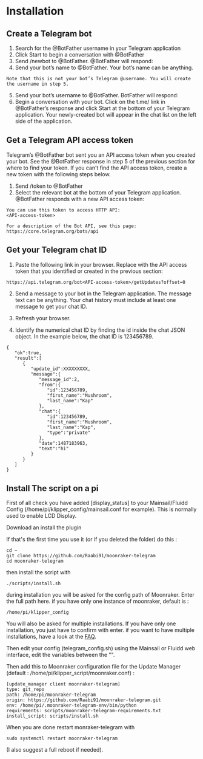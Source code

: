 # Installation

## Create a Telegram bot

1. Search for the @BotFather username in your Telegram application
2. Click Start to begin a conversation with @BotFather
3. Send /newbot to @BotFather. @BotFather will respond:
4. Send your bot’s name to @BotFather. Your bot’s name can be anything.

```
Note that this is not your bot’s Telegram @username. You will create the username in step 5.
```

5. Send your bot’s username to @BotFather. BotFather will respond:
6. Begin a conversation with your bot. Click on the t.me/<bot-username> link in @BotFather’s response and click Start at the bottom of your Telegram application. Your newly-created bot will appear in the chat list on the left side of the application.

## Get a Telegram API access token

Telegram’s @BotFather bot sent you an API access token when you created your bot. See the @BotFather response in step 5 of the previous section for where to find your token. If you can’t find the API access token, create a new token with the following steps below.

1. Send /token to @BotFather
2. Select the relevant bot at the bottom of your Telegram application. @BotFather responds with a new API access token:

```
You can use this token to access HTTP API:
<API-access-token>

For a description of the Bot API, see this page: https://core.telegram.org/bots/api
```

## Get your Telegram chat ID

1. Paste the following link in your browser. Replace <API-access-token> with the API access token that you identified or created in the previous section:

```
https://api.telegram.org/bot<API-access-token>/getUpdates?offset=0
```

2. Send a message to your bot in the Telegram application. The message text can be anything. Your chat history must include at least one message to get your chat ID.
3. Refresh your browser.

4. Identify the numerical chat ID by finding the id inside the chat JSON object. In the example below, the chat ID is 123456789.

```
{
   "ok":true,
   "result":[
      {
         "update_id":XXXXXXXXX,
         "message":{
            "message_id":2,
            "from":{
               "id":123456789,
               "first_name":"Mushroom",
               "last_name":"Kap"
            },
            "chat":{
               "id":123456789,
               "first_name":"Mushroom",
               "last_name":"Kap",
               "type":"private"
            },
            "date":1487183963,
            "text":"hi"
         }
      }
   ]
}
```

## Install The script on a pi

First of all check you have added [display_status] to your Mainsail/Fluidd Config (/home/pi/klipper_config/mainsail.conf for example). This is normally used to enable LCD Display.

Download an install the plugin

If that's the first time you use it (or if you deleted the folder) do this :

```
cd ~
git clone https://github.com/Raabi91/moonraker-telegram
cd moonraker-telegram
```

then install the script with

```
./scripts/install.sh
```

during installation you will be asked for the config path of Moonraker. Enter the full path here. if you have only one instance of moonraker, default is :

```
/home/pi/klipper_config
```

You will also be asked for multiple installations.
If you have only one installation, you just have to confirm with enter.
if you want to have multiple installations, have a look at the [FAQ](https://github.com/Raabi91/moonraker-telegram/blob/main/docs/FAQ.md).

Then edit your config (telegram_config.sh) using the Mainsail or Fluidd web interface, edit the variables between the "".

Then add this to Moonraker configuration file for the Update Manager (default : /home/pi/klipper_script/moonraker.conf) :

```
[update_manager client moonraker-telegram]
type: git_repo
path: /home/pi/moonraker-telegram
origin: https://github.com/Raabi91/moonraker-telegram.git
env: /home/pi/.moonraker-telegram-env/bin/python
requirements: scripts/moonraker-telegram-requirements.txt
install_script: scripts/install.sh
```

When you are done restart monraker-telegram with

```
sudo systemctl restart moonraker-telegram
```

(I also suggest a full reboot if needed).
